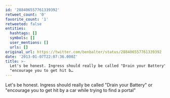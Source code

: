 ```yaml
---
id: '288406557761339392'
retweet_count: '0'
favorite_count: '1'
retweeted: false
entities:
  hashtags: []
  symbols: []
  user_mentions: []
  urls: []
original_url: https://twitter.com/benbalter/status/288406557761339392
date: '2013-01-07T22:07:36.000Z'
title: >-
  Let's be honest. Ingress should really be called "Drain your Battery" or
  "encourage you to get hit b…
---
```


Let's be honest. Ingress should really be called "Drain your Battery" or "encourage you to get hit by a car while trying to find a portal"